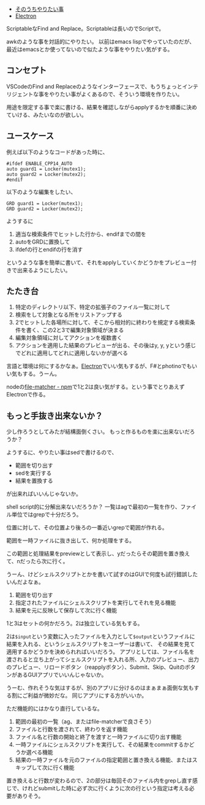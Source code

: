 - [そのうちやりたい事](%E3%81%9D%E3%81%AE%E3%81%86%E3%81%A1%E3%82%84%E3%82%8A%E3%81%9F%E3%81%84%E4%BA%8B)
- [Electron](Electron)

ScriptableなFind and Replace。Scriptableは長いのでScriptで。

awkのような事を対話的にやりたい。
以前はemacs lispでやっていたのだが、最近はemacsとか使ってないので似たような事をやりたい気がする。

## コンセプト

VSCodeのFind and Replaceのようなインターフェースで、もうちょっとインテリジェントな事をやりたい事がよくあるので、そういう環境を作りたい。

用途を限定する事で楽に書ける、結果を確認しながらapplyするかを順番に決めていける、みたいなのが欲しい。

## ユースケース

例えば以下のようなコードがあった時に、

```
#ifdef ENABLE_CPP14_AUTO
auto guard1 = Locker(mutex1);
auto guard2 = Locker(mutex2);
#endif
```

以下のような編集をしたい、

```
GRD guard1 = Locker(mutex1);
GRD guard2 = Locker(mutex2);
```

ようするに

1. 適当な検索条件でヒットした行から、endifまでの間を
2. autoをGRDに置換して
3. ifdefの行とendifの行を消す

というような事を簡単に書いて、それをapplyしていくかどうかをプレビュー付きで出来るようにしたい。

## たたき台

1. 特定のディレクトリ以下、特定の拡張子のファイル一覧に対して
2. 検索をして対象となる所をリストアップする
3. 2でヒットした各場所に対して、そこから相対的に終わりを規定する検索条件を書く、この2と3で編集対象領域が決まる
4. 編集対象領域に対してアクションを複数書く
5. アクションを適用した結果のプレビューが出る、その後はy, y, yという感じでどれに適用してどれに適用しないかが選べる

言語と環境は何にするかなぁ。[Electron](Electron)でいい気もするが、F#とphotinoでもいい気もする。うーん。

nodeの[file-matcher - npm](https://www.npmjs.com/package/file-matcher)で1と2は良い気がする。という事でとりあえずElectronで作る。

## もっと手抜き出来ないか？

少し作ろうとしてみたが結構面倒くさい。
もっと作るものを楽に出来ないだろうか？

ようするに、やりたい事はsedで書けるので、

- 範囲を切り出す
- sedを実行する
- 結果を置換する

が出来ればいいんじゃないか。

shell script的に分解出来ないだろうか？
一覧はagで最初の一覧を作り、ファイル単位ではgrepで十分だろう。

位置に対して、その位置より後ろの一番近いgrepで範囲が作れる。

範囲を一時ファイルに抜き出して、何か処理をする。

この範囲と処理結果をpreviewとして表示し、yだったらその範囲を置き換えて、nだったら次に行く。

うーん、けどシェルスクリプトとかを書いて試すのはGUIで何度も試行錯誤したいんだよなぁ。

1. 範囲を切り出す
2. 指定されたファイルにシェルスクリプトを実行してそれを見る機能
3. 結果を元に反映して保存して次に行く機能

1と3はセットの何かだろう。2は独立している気もする。

2は`$input`という変数に入ったファイルを入力として`$output`というファイルに結果を入れる、というシェルスクリプトをユーザーは書いて、
その結果を見て適用するかどうかを決められればいいだろう。
アプリとしては、ファイル名を渡されると立ち上がってシェルスクリプトを入れる所、入力のプレビュー、出力のプレビュー、リロードボタン（reapplyボタン）、Submit、Skip、QuitのボタンがあるGUIアプリでいいんじゃないか。

うーむ、作れそうな気はするが、別のアプリに分けるのはまぁまぁ面倒な気もする割にご利益が微妙だな。
同じアプリにする方がいいか。

ただ機能的にはかなり直行しているな。

1. 範囲の最初の一覧（ag、またはfile-matcherで良さそう）
2. ファイルと行数を渡されて、終わりを返す機能
3. ファイル名と行数の開始と終了を渡すと一時ファイルに切り出す機能
4. 一時ファイルにシェルスクリプトを実行して、その結果をcommitするかどうか選べる機能
5. 結果の一時ファイルを元のファイルの指定範囲と置き換える機能、またはスキップして次に行く機能

置き換えると行数が変わるので、2の部分は毎回そのファイル内をgrepし直す感じで、けれどsubmitした時に必ず次に行くように次の行という指定は考える必要がありそう。

